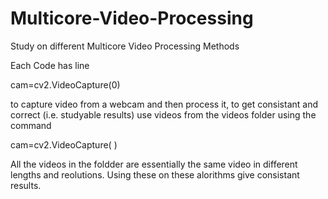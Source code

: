 # Multicore-Video-Processing
Study on different Multicore Video Processing Methods


Each Code has line 

cam=cv2.VideoCapture(0)

to capture video from a webcam and then process it, to get consistant and correct (i.e. studyable results) use videos from the videos folder using the command

cam=cv2.VideoCapture( <directory of videofile> )

All the videos in the foldder are essentially the same video in different lengths and reolutions. Using these on these alorithms give consistant results.
